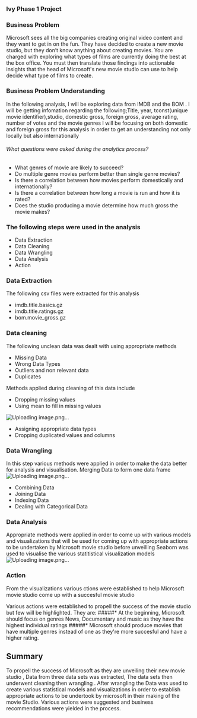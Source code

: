 ### Ivy Phase 1 Project

### Business Problem

Microsoft sees all the big companies creating original video content and they want to get in on the fun. They have decided to create a new movie studio, but they don’t know anything about creating movies. You are charged with exploring what types of films are currently doing the best at the box office. You must then translate those findings into actionable insights that the head of Microsoft's new movie studio can use to help decide what type of films to create.

### Business Problem Understanding
In the following analysis, I will be exploring data from IMDB and the BOM .
I will be getting infomation regarding the following;Title, year, tconst(unique movie identifier),studio, domestic gross, foreign gross, average rating, number of votes and the movie genres
I will be focusing on both domestic and foreign gross for this analysis in order to get an understanding not only locally but also internationally

###### What questions were asked during the analytics process?
* What genres of movie are likely to succeed?
* Do multiple genre movies perform better than single genre movies?
* Is there a correlation between how movies perform domestically and internationally?
* Is there a correlation between how long a movie is run and how it is rated?
* Does the studio producing a movie determine how much gross the movie makes?

### The following steps were used in the analysis
* Data Extraction
* Data Cleaning
* Data Wrangling
* Data Analysis
* Action

### Data Extraction 
The following csv files were extracted for this analysis

* imdb.title.basics.gz
* imdb.title.ratings.gz
* bom.movie_gross.gz

### Data cleaning
The following unclean data was dealt with using appropriate methods
* Missing Data
* Wrong Data Types
* Outliers and non relevant data
* Duplicates

Methods applied during cleaning of this data include
* Dropping missing values
* Using mean to fill in missing values

![Uploading image.png…]()

* Assigning appropriate data types 
* Dropping duplicated values and columns

### Data Wrangling
In this step various methods were applied in order to make the data better for analysis and visualisation.
Merging Data to form one data frame
![Uploading image.png…]()

* Combining Data
* Joining Data
* Indexing Data
* Dealing with Categorical Data


### Data Analysis
Appropriate methods were applied in order to come up with various models and visualizations that will be used for coming up with appropriate actions to be undertaken by Microsoft movie studio before unveilling
Seaborn was used to visualise the various statitistical visualization models
![Uploading image.png…]()



### Action
From the visualizations various ctions were established to help Microsoft movie studio come up with a succesful movie studio 

Various actions were established to propell the success of the movie studio but few will be highlighted. They are:
#####* At the beginning, Microsoft should focus on genres News, Documentary and music as they have the highest individual ratings
#####* Microsoft should produce movies that  have multiple genres instead of one as they're more succesful and have a higher rating.


## Summary

To propell the success of Microsoft as they are unveiling their new movie studio , Data from three data sets was extracted, The data sets then underwent cleaning then wrangling . After wrangling the Data was used to create various statistical models and visualizations in order to establish appropriate actions to be undertook by microsoft in their making of the movie Studio. Various actions were suggested and business recommendations were yielded in the process.
